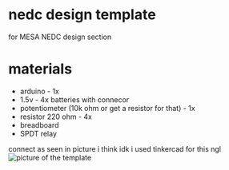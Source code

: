 # nedc design template
for MESA NEDC design section

# materials
- arduino - 1x
- 1.5v - 4x batteries with connecor
- potentiometer (10k ohm or get a resistor for that) - 1x
- resistor 220 ohm - 4x
- breadboard
- SPDT relay

connect as seen in picture i think idk i used tinkercad for this ngl
![picture of the template](/pic.png)

